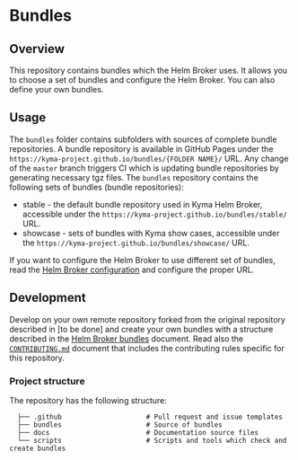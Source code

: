 # Bundles

## Overview

This repository contains bundles which the Helm Broker uses. It allows you to choose a set of bundles and configure the Helm Broker. You can also define your own bundles.

## Usage

The `bundles` folder contains subfolders with sources of complete bundle repositories. A bundle repository is available in GitHub Pages under the `https://kyma-project.github.io/bundles/{FOLDER NAME}/` URL. Any change of the `master` branch triggers CI which is updating bundle repositories by generating necessary tgz files. The `bundles` repository contains the following sets of bundles (bundle repositories):
 * stable - the default bundle repository used in Kyma Helm Broker, accessible under the `https://kyma-project.github.io/bundles/stable/` URL.
 * showcase - sets of bundles with Kyma show cases, accessible under the `https://kyma-project.github.io/bundles/showcase/` URL.

If you want to configure the Helm Broker to use different set of bundles, read the [Helm Broker configuration](https://github.com/kyma-project/kyma/blob/master/docs/service-brokers/docs/011-configuration-helm-broker.md) and configure the proper URL.
 
## Development 
 
Develop on your own remote repository forked from the original repository described in [to be done] and create your own bundles with a structure described in the [Helm Broker bundles](https://github.com/kyma-project/kyma/blob/master/docs/service-brokers/docs/012-configuration-helm-broker-bundles.md) document. Read also the [`CONTRIBUTING.md`](CONTRIBUTING.md) document that includes the contributing rules specific for this repository.

### Project structure

The repository has the following structure:

```
  ├── .github                     # Pull request and issue templates             
  ├── bundles                     # Source of bundles                                                
  ├── docs                        # Documentation source files
  └── scripts                     # Scripts and tools which check and create bundles
```